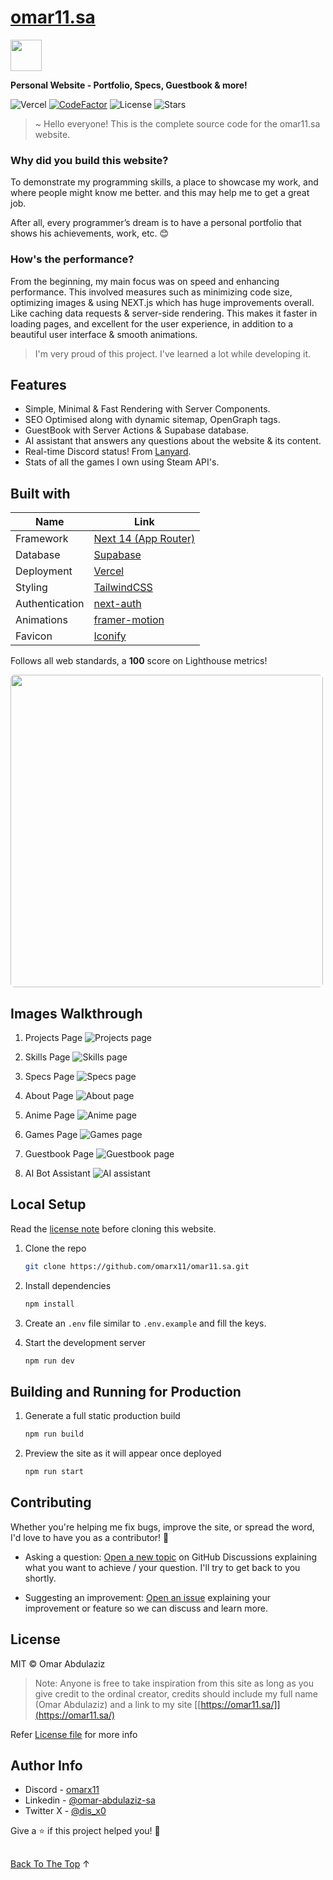 # [omar11.sa](https://omar11.sa/)

<img id="top" src="https://omar11.sa/static/images/avatar.png" width="50px"/>

**Personal Website - Portfolio, Specs, Guestbook & more!**

![Vercel](https://vercelbadge.vercel.app/api/omarx11/omar11.sa)
[![CodeFactor](https://www.codefactor.io/repository/github/omarx11/omar11.sa/badge)](https://www.codefactor.io/repository/github/omarx11/omar11.sa)
![License](https://img.shields.io/badge/license-MIT-blue)
![Stars](https://img.shields.io/github/stars/omarx11/omar11.sa?style=flat&logo=github)

> ~ Hello everyone! This is the complete source code for the omar11.sa website.

### Why did you build this website?

To demonstrate my programming skills, a place to showcase my work, and where people might know me better. and this may help me to get a great job.

After all, every programmer’s dream is to have a personal portfolio that shows his achievements, work, etc. 😊

### How's the performance?

From the beginning, my main focus was on speed and enhancing performance. This involved measures such as minimizing code size, optimizing images & using NEXT.js which has huge improvements overall. Like caching data requests & server-side rendering. This makes it faster in loading pages, and excellent for the user experience, in addition to a beautiful user interface & smooth animations.

> I'm very proud of this project. I've learned a lot while developing it.

## Features

- Simple, Minimal & Fast Rendering with Server Components.
- SEO Optimised along with dynamic sitemap, OpenGraph tags.
- GuestBook with Server Actions & Supabase database.
- AI assistant that answers any questions about the website & its content.
- Real-time Discord status! From [Lanyard](https://github.com/Phineas/lanyard).
- Stats of all the games I own using Steam API's.

## Built with

| Name           | Link                                            |
| -------------- | ----------------------------------------------- |
| Framework      | [Next 14 (App Router)](https://nextjs.org/)     |
| Database       | [Supabase](https://supabase.com/)               |
| Deployment     | [Vercel](https://vercel.com/)                   |
| Styling        | [TailwindCSS](https://tailwindcss.com/)         |
| Authentication | [next-auth](https://authjs.dev/)                |
| Animations     | [framer-motion](https://www.framer.com/motion/) |
| Favicon        | [Iconify](https://icon-sets.iconify.design/)    |

Follows all web standards, a **100** score on Lighthouse metrics!

<img src="public/static/images/readme/Screenshot 2023-12-19 222534.png" width="500px" style="border-radius: 6px;" />

## Images Walkthrough

1. Projects Page
   ![Projects page](<public/static/images/readme/Screenshot 2023-12-20 002947.png>)

2. Skills Page
   ![Skills page](<public/static/images/readme/Screenshot 2023-12-20 003136.png>)

3. Specs Page
   ![Specs page](<public/static/images/readme/Screenshot 2023-12-20 003222.png>)

4. About Page
   ![About page](<public/static/images/readme/Screenshot 2023-12-20 003305.png>)

5. Anime Page
   ![Anime page](<public/static/images/readme/Screenshot 2023-12-20 003351.png>)

6. Games Page
   ![Games page](<public/static/images/readme/Screenshot 2023-12-20 003610.png>)

7. Guestbook Page
   ![Guestbook page](<public/static/images/readme/Screenshot 2023-12-20 004021.png>)

8. AI Bot Assistant
   ![AI assistant](<public/static/images/readme/Screenshot 2023-12-20 014700.png>)

## Local Setup

Read the [license note](#license-note) before cloning this website.

1. Clone the repo

   ```sh
   git clone https://github.com/omarx11/omar11.sa.git
   ```

2. Install dependencies

   ```sh
   npm install
   ```

3. Create an `.env` file similar to `.env.example` and fill the keys.

4. Start the development server

   ```sh
   npm run dev
   ```

## Building and Running for Production

1. Generate a full static production build

   ```sh
   npm run build
   ```

2. Preview the site as it will appear once deployed

   ```sh
   npm run start
   ```

## Contributing

Whether you're helping me fix bugs, improve the site, or spread the word, I'd love to have you as a contributor! 🤝

- Asking a question: [Open a new topic](https://github.com/omarx11/omar11.sa/discussions) on GitHub Discussions explaining what you want to achieve / your question. I'll try to get back to you shortly.

- Suggesting an improvement: [Open an issue](https://github.com/omarx11/omar11.sa/issues/new?assignees=&labels=enhancement&title=) explaining your improvement or feature so we can discuss and learn more.

## License

MIT © Omar Abdulaziz <div id="license-note"></div>

> Note: Anyone is free to take inspiration from this site as long as you give credit to the ordinal creator, credits should include my full name (Omar Abdulaziz) and a link to my site [[https://omar11.sa/]](https://omar11.sa/)

Refer [License file](https://github.com/omarx11/omar11.sa/blob/main/LICENSE) for more info

## Author Info

- Discord - [omarx11](https://discordredirect.discordsafe.com/users/582305812903493663)
- Linkedin - [@omar-abdulaziz-sa](https://www.linkedin.com/in/omar-abdulaziz-sa/)
- Twitter X - [@dis_x0](https://twitter.com/@dis_x0)

Give a ⭐️ if this project helped you! 💚

##

[Back To The Top](#top) ↑
